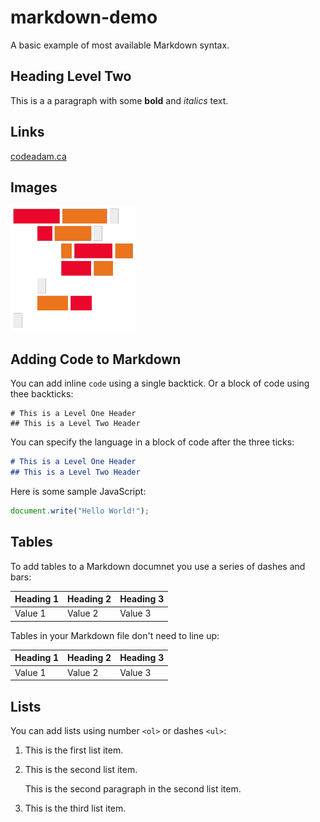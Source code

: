 # markdown-demo

A basic example of most available Markdown syntax.

## Heading Level Two

This is a a paragraph with some **bold** and *italics* text.

## Links

[codeadam.ca](https://codeadam.ca)

## Images

![codeadam.ca logo](https://raw.githubusercontent.com/codeadamca/markdown-demo/main/logo.png)

## Adding Code to Markdown

You can add inline `code` using a single backtick. Or a block of code using thee backticks:

```
# This is a Level One Header
## This is a Level Two Header
```

You can specify the language in a block of code after the three ticks:

```markdown
# This is a Level One Header
## This is a Level Two Header
```

Here is some sample JavaScript:

```javascript
document.write("Hello World!");
```

## Tables

To add tables to a Markdown documnet you use a series of dashes and bars:

| Heading 1      | Heading 2     | Heading 3     |
| -------------- | ------------- | ------------- |
| Value 1        | Value 2       | Value 3       |

Tables in your Markdown file don't need to line up:

Heading 1 | Heading 2 | Heading 3
--- | --- | ---
Value 1 | Value 2 | Value 3

## Lists

You can add lists using number `<ol>` or dashes `<ul>`:

1. This is the first list item.
2. This is the second list item.

    This is the second paragraph in the second list item.

3. This is the third list item.